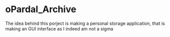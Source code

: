 # oPardal_Archive

The idea behind this porject is making a personal storage application, that is making an GUI interface as I indeed am not a sigma
